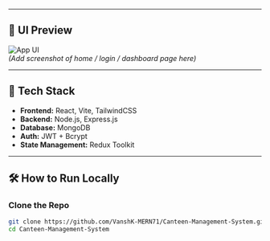 
---

## 📸 UI Preview

![App UI](./Client/Canteen-Frontend/src/assets/ui-preview.png)  
*(Add screenshot of home / login / dashboard page here)*

---

## 🚀 Tech Stack

- **Frontend:** React, Vite, TailwindCSS
- **Backend:** Node.js, Express.js
- **Database:** MongoDB
- **Auth:** JWT + Bcrypt
- **State Management:** Redux Toolkit

---

## 🛠️ How to Run Locally

### Clone the Repo

```bash
git clone https://github.com/VanshK-MERN71/Canteen-Management-System.git
cd Canteen-Management-System
